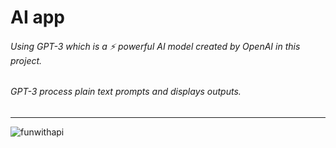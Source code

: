 # AI app 
###### Using GPT-3 which is a ⚡ powerful AI model created by OpenAI in this project.
###### GPT-3 process plain text prompts and displays outputs. 
---


![funwithapi](https://user-images.githubusercontent.com/53870209/169850241-52a2832a-d0e3-483e-b62d-6d98bffb62f9.png)
